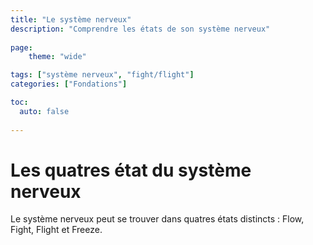 ```yaml
---
title: "Le système nerveux"
description: "Comprendre les états de son système nerveux"
    
page:
    theme: "wide"

tags: ["système nerveux", "fight/flight"]
categories: ["Fondations"]

toc:
  auto: false
  
---
```


# Les quatres état du système nerveux
Le système nerveux peut se trouver dans quatres états distincts : Flow, Fight, Flight et Freeze.


